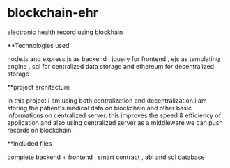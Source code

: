 # blockchain-ehr
electronic health record using blockhain


**Technologies used

node.js and express.js as backend , 
jquery for frontend ,
ejs as templating engine ,
sql for centralized data storage  and 
ethereum for decentralized storage


**project architecture

In this project i am using both centralization and decentralization.i am storing the patient's medical data on blockchain and other basic informations on centralized server. this improves the speed & efficiency of application and also using centralized server as a middleware we can push records on blockchain.


**included files

complete backend + frontend ,
smart contract ,
abi and
sql database
